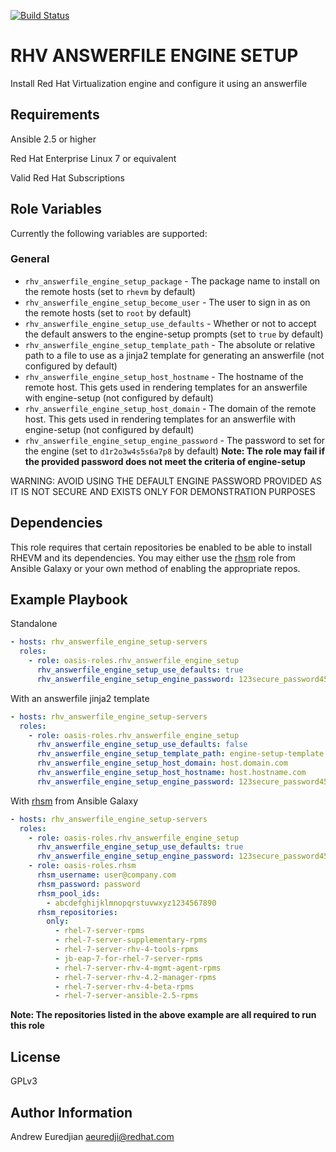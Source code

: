 [![Build Status](https://travis-ci.org/oasis-roles/rhv_answerfile_engine_setup.svg?branch=master)](https://travis-ci.org/oasis-roles/rhv_answerfile_engine_setup)

RHV ANSWERFILE ENGINE SETUP
===========

Install Red Hat Virtualization engine and configure it using an answerfile

Requirements
------------

Ansible 2.5 or higher

Red Hat Enterprise Linux 7 or equivalent

Valid Red Hat Subscriptions

Role Variables
--------------

Currently the following variables are supported:

### General

* `rhv_answerfile_engine_setup_package` - The package name to install on the remote hosts (set to `rhevm` by default)
* `rhv_answerfile_engine_setup_become_user` - The user to sign in as on the remote hosts (set to `root` by default)
* `rhv_answerfile_engine_setup_use_defaults` - Whether or not to accept the default answers to the engine-setup prompts (set to `true` by default)
* `rhv_answerfile_engine_setup_template_path` - The absolute or relative path to a file to use as a jinja2 template for generating an answerfile (not configured by default)
* `rhv_answerfile_engine_setup_host_hostname` - The hostname of the remote host. This gets used in rendering templates for an answerfile with engine-setup (not configured by default)
* `rhv_answerfile_engine_setup_host_domain` - The domain of the remote host. This gets used in rendering templates for an answerfile with engine-setup (not configured by default)
* `rhv_answerfile_engine_setup_engine_password` - The password to set for the engine (set to `d1r2o3w4s5s6a7p8` by default) **Note: The role may fail if the provided password does not meet the criteria of engine-setup**

<aside class="warning">
WARNING: AVOID USING THE DEFAULT ENGINE PASSWORD PROVIDED AS IT IS NOT SECURE AND EXISTS ONLY FOR DEMONSTRATION PURPOSES
</aside>

Dependencies
------------

This role requires that certain repositories be enabled to be able to install RHEVM and its dependencies. You may either use the [rhsm](https://galaxy.ansible.com/oasis-roles/rhsm) role from Ansible Galaxy or your own method of enabling the appropriate repos.

Example Playbook
----------------

Standalone
```yaml
- hosts: rhv_answerfile_engine_setup-servers
  roles:
    - role: oasis-roles.rhv_answerfile_engine_setup
      rhv_answerfile_engine_setup_use_defaults: true
      rhv_answerfile_engine_setup_engine_password: 123secure_password456
```

With an answerfile jinja2 template
```yaml
- hosts: rhv_answerfile_engine_setup-servers
  roles:
    - role: oasis-roles.rhv_answerfile_engine_setup
      rhv_answerfile_engine_setup_use_defaults: false
      rhv_answerfile_engine_setup_template_path: engine-setup-template.j2  # This is a default template provided with the role. You may also specify a path to your own custom template
      rhv_answerfile_engine_setup_host_domain: host.domain.com
      rhv_answerfile_engine_setup_host_hostname: host.hostname.com
      rhv_answerfile_engine_setup_engine_password: 123secure_password456
```

With [rhsm](https://galaxy.ansible.com/oasis-roles/rhsm) from Ansible Galaxy
```yaml
- hosts: rhv_answerfile_engine_setup-servers
  roles:
    - role: oasis-roles.rhv_answerfile_engine_setup
      rhv_answerfile_engine_setup_use_defaults: true
      rhv_answerfile_engine_setup_engine_password: 123secure_password456
    - role: oasis-roles.rhsm
      rhsm_username: user@company.com
      rhsm_password: password
      rhsm_pool_ids:
        - abcdefghijklmnopqrstuvwxyz1234567890
      rhsm_repositories:
        only:
          - rhel-7-server-rpms
          - rhel-7-server-supplementary-rpms
          - rhel-7-server-rhv-4-tools-rpms
          - jb-eap-7-for-rhel-7-server-rpms
          - rhel-7-server-rhv-4-mgmt-agent-rpms
          - rhel-7-server-rhv-4.2-manager-rpms
          - rhel-7-server-rhv-4-beta-rpms
          - rhel-7-server-ansible-2.5-rpms
```

**Note: The repositories listed in the above example are all required to run this role**

License
-------

GPLv3

Author Information
------------------

Andrew Euredjian <aeuredji@redhat.com>
